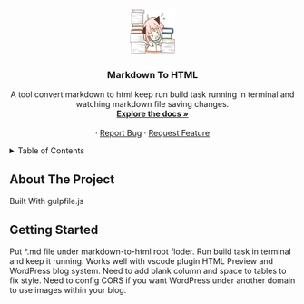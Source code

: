 <div id="top"></div>
<!--
*** Thanks for checking out the Best-README-Template. If you have a suggestion
*** that would make this better, please fork the repo and create a pull request
*** or simply open an issue with the tag "enhancement".
*** Don't forget to give the project a star!
*** Thanks again! Now go create something AMAZING! :D
-->

<!-- PROJECT SHIELDS -->
<!--
*** I'm using markdown "reference style" links for readability.
*** Reference links are enclosed in brackets [ ] instead of parentheses ( ).
*** See the bottom of this document for the declaration of the reference variables
*** for contributors-url, forks-url, etc. This is an optional, concise syntax you may use.
*** https://www.markdownguide.org/basic-syntax/#reference-style-links
-->

<!-- PROJECT LOGO -->
<br />
<div align="center">
  <a href="https://github.com/yuzukicat/markdown-to-html">
    <img src="images/line_cat_ear_girl_necoco_agadswgaaucjggc.png" alt="Logo" width="80" height="80">
  </a>

<h3 align="center">Markdown To HTML</h3>
  <p align="center">
    A tool convert markdown to html keep run build task running in terminal and watching markdown file saving changes.
    <br />
    <a href="https://github.com/yuzukicat/markdown-to-html"><strong>Explore the docs »</strong></a>
    <br />
    <br />
    ·
    <a href="https://github.com/yuzukicat/markdown-to-html/issues">Report Bug</a>
    ·
    <a href="https://github.com/yuzukicat/markdown-to-html/issues">Request Feature</a>
  </p>
</div>

<!-- TABLE OF CONTENTS -->
<details>
  <summary>Table of Contents</summary>
  <ol>
    <li>
      <a href="#about-the-project">About The Project</a>
    </li>
    <li>
      <a href="#getting-started">Getting Started</a>
    </li>
  </ol>
</details>

<!-- ABOUT THE PROJECT -->
## About The Project
Built With gulpfile.js

<!-- GETTING STARTED -->
## Getting Started
Put *.md file under markdown-to-html root floder.
Run build task in terminal and keep it running.
Works well with vscode plugin HTML Preview and WordPress blog system. Need to add blank column and space to tables to fix style. Need to config CORS if you want WordPress under another domain to use images within your blog.